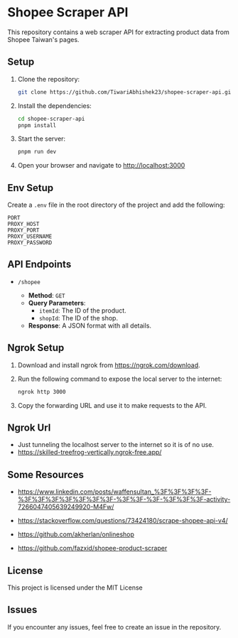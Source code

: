 # Shopee Scraper API

This repository contains a web scraper API for extracting product data from Shopee Taiwan's pages.

## Setup

1. Clone the repository:

   ```bash
   git clone https://github.com/TiwariAbhishek23/shopee-scraper-api.git
   ```

2. Install the dependencies:

   ```bash
   cd shopee-scraper-api
   pnpm install
   ```

3. Start the server:

   ```bash
   pnpm run dev
   ```

4. Open your browser and navigate to <http://localhost:3000>

## Env Setup

Create a `.env` file in the root directory of the project and add the following:

```env
PORT
PROXY_HOST
PROXY_PORT
PROXY_USERNAME
PROXY_PASSWORD
```


## API Endpoints

- `/shopee`

  - **Method**: `GET`
  - **Query Parameters**:
    - `itemId`: The ID of the product.
    - `shopId`: The ID of the shop.
  - **Response**: A JSON format with all details.

## Ngrok Setup

1. Download and install ngrok from <https://ngrok.com/download>.

2. Run the following command to expose the local server to the internet:

   ```bash
   ngrok http 3000
   ```

3. Copy the forwarding URL and use it to make requests to the API.

## Ngrok Url

- Just tunneling the localhost server to the internet so it is of no use.
- <https://skilled-treefrog-vertically.ngrok-free.app/>

## Some Resources

- <https://www.linkedin.com/posts/waffensultan_%3F%3F%3F%3F-%3F%3F%3F%3F%3F%3F%3F-%3F%3F-%3F-%3F%3F%3F-activity-7266047405639249920-M4Fw/>

- <https://stackoverflow.com/questions/73424180/scrape-shopee-api-v4/>

- <https://github.com/akherlan/onlineshop>

- <https://github.com/fazxid/shopee-product-scraper>


## License

This project is licensed under the MIT License

## Issues

If you encounter any issues, feel free to create an issue in the repository.

